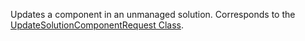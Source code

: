 Updates a component in an unmanaged solution.
Corresponds to the [UpdateSolutionComponentRequest Class](https://msdn.microsoft.com/library/microsoft.crm.sdk.messages.updatesolutioncomponentrequest.aspx).
